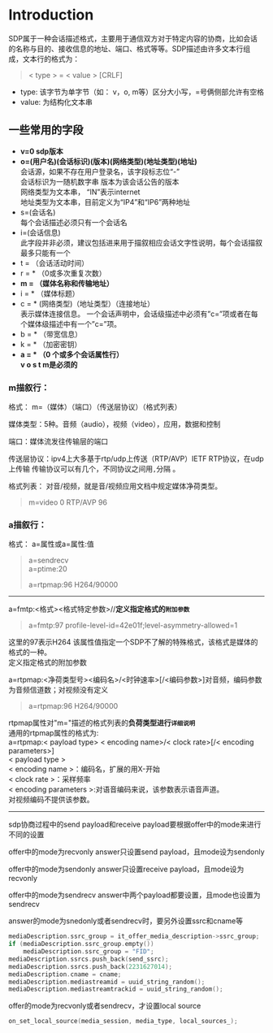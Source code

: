 # Introduction

SDP属于一种会话描述格式，主要用于通信双方对于特定内容的协商，比如会话的名称与目的、接收信息的地址、端口、格式等等。SDP描述由许多文本行组成，文本行的格式为：

>  &lt; type > = &lt; value > [CRLF]

-   type: 该字节为单字节（如： v，o, m等）区分大小写，=号俩侧部允许有空格
-   value: 为结构化文本串

## 一些常用的字段

-   **v=0 sdp版本**
-   **o=(用户名)(会话标识)(版本)(网络类型)(地址类型)(地址)**  
    会话源，如果不存在用户登录名，该字段标志位“-”  
    会话标识为一随机数字串 版本为该会话公告的版本  
    网络类型为文本串， “IN”表示internet  
    地址类型为文本串，目前定义为“IP4”和“IP6”两种地址  
-   s=(会话名)  
    每个会话描述必须只有一个会话名
-   i=(会话信息)  
    此字段并非必须，建议包括进来用于描叙相应会话文字性说明，每个会话描叙最多只能有一个
-   t = （会话活动时间）
-   r = \* （0或多次重复次数）
-   **m = （媒体名称和传输地址）**
-   i = \* （媒体标题）
-   c = \* (网络类型)（地址类型）（连接地址）  
    表示媒体连接信息。
     一个会话声明中，会话级描述中必须有”c=”项或者在每个媒体级描述中有一个”c=”项。
-   b = \* （带宽信息）
-   k = \* （加密密钥）
-   **a = \* （0 个或多个会话属性行）**  
    **v o s t m是必须的**

### m描叙行：

格式： m=（媒体）（端口）（传送层协议）（格式列表）

媒体类型：5种。音频（audio），视频（video），应用，数据和控制

端口：媒体流发往传输层的端口

传送层协议：ipv4上大多基于rtp/udp上传送（RTP/AVP）IETF RTP协议，在udp上传输
传输协议可以有几个，不同协议之间用`,`分隔 。

格式列表： 对音/视频，就是音/视频应用文档中规定媒体净荷类型。

> m=video 0 RTP/AVP 96

### a描叙行：

格式：	
a=属性或a=属性:值  

> a=sendrecv  
> a=ptime:20  
>
> a=rtpmap:96 H264/90000

* * *

a=fmtp:&lt;格式>&lt;格式特定参数>//**定义指定格式的`附加参数`**

> a=fmtp:97 profile-level-id=42e01f;level-asymmetry-allowed=1

这里的97表示H264
该属性值指定一个SDP不了解的特殊格式，该格式是媒体的格式的一种。  
定义指定格式的附加参数  

a=rtpmap:&lt;净荷类型号>&lt;编码名>/&lt;时钟速率>[/<编码参数>]对音频，编码参数为音频信道数；对视频没有定义

> a=rtpmap:96 H264/90000

rtpmap属性对"m="描述的格式列表的**负荷类型进行`详细说明`**   
通用的rtpmap属性的格式为:  
a=rtpmap:&lt; payload type> &lt; encoding name>/&lt; clock rate>[/< encoding parameters>]  
&lt; payload type >  
&lt; encoding name >：编码名，扩展的用X-开始  
&lt; clock rate >：采样频率  
&lt; encoding parameters >:对语音编码来说，该参数表示语音声道。  
对视频编码不提供该参数。

-----
sdp协商过程中的send payload和receive payload要根据offer中的mode来进行不同的设置

offer中的mode为recvonly
answer只设置send payload，且mode设为sendonly

offer中的mode为sendonly
answer只设置receive payload，且mode设为recvonly

offer中的mode为sendrecv
answer中两个payload都要设置，且mode也设置为sendrecv

answer的mode为snedonly或者sendrecv时，要另外设置ssrc和cname等
```cpp
mediaDescription.ssrc_group = it_offer_media_description->ssrc_group;
if (mediaDescription.ssrc_group.empty())
    mediaDescription.ssrc_group = "FID";
mediaDescription.ssrcs.push_back(send_ssrc);
mediaDescription.ssrcs.push_back(2231627014);
mediaDescription.cname = cname;
mediaDescription.mediastreamid = uuid_string_random();
mediaDescription.mediastreamtrackid = uuid_string_random();
```

offer的mode为recvonly或者sendrecv，才设置local source
```c
on_set_local_source(media_session, media_type, local_sources_);
```
